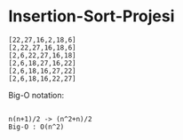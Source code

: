 # Insertion-Sort-Projesi

```
[22,27,16,2,18,6]
[2,22,27,16,18,6] 
[2,6,22,27,16,18] 
[2,6,18,27,16,22] 
[2,6,18,16,27,22]
[2,6,18,16,22,27] 

```

Big-O notation:

```

n(n+1)/2 -> (n^2+n)/2
Big-O : O(n^2)

```
